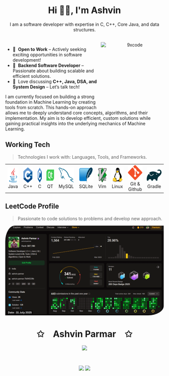 <h1 align="center"> Hi 👋🏻, I'm Ashvin </h1>
<p align="center">I am a software developer with expertise in C, C++, Core Java, and data structures.</p>

<!-- <br> -->
<p align="center">
<a href="https://drive.google.com/drive/folders/1XGlwDVJ-BIznfIOgrQd-NqmP1a7LxiO8?usp=drive_link" target="_blank"><img alt="" src="https://img.shields.io/badge/Resume-ffdd00?style=for-the-badge&logo=googledocs&logoColor=black" style="vertical-align:center" /></a>
<a href="#" target="_blank"><img alt="" src="https://img.shields.io/badge/Portfolio-000?logo=vercel&logoColor=yellow&style=for-the-badge" style="vertical-align:center" /></a>
<a href="https://www.linkedin.com/in/ashvinparmar/" target="_blank"><img alt="" src="https://img.shields.io/badge/LinkedIn-000?logo=mainwp&logoColor=yellow&style=for-the-badge" style="vertical-align:center" /></a>
<a href="https://leetcode.com/u/ashvinparmar/" target="_blank"><img alt="" src="https://img.shields.io/badge/LeetCode-000?logo=leetcode&logoColor=yellow&style=for-the-badge" style="vertical-align:center" /></a>
<a href="mailto:ashwinparmar8181@gmail.com" target="_blank"><img alt="" src="https://img.shields.io/badge/Hire Me-000?logo=maildotru&logoColor=yellow&style=for-the-badge" style="vertical-align:center" /></a>

<br>
<a href="#ninexcode-title">
  <img src="./img/ashvin_profile.png" width="200" height="200" alt="9xcode" align="right" />
</a>

<!-- <br> -->

- 💼 &nbsp;**Open to Work** – Actively seeking exciting opportunities in software development!
- 🚀 &nbsp;**Backend Software Developer** – Passionate about building scalable and efficient solutions.  
- 💬 &nbsp;Love discussing **C++, Java, DSA, and System Design** – Let’s talk tech!  

<!-- <br> -->
<!--
<p align="left">I have experience in designing and implementing software using a three-layered architecture, which typically consists of the presentation layer, business logic layer, and data access layer. This approach promotes separation of concerns, scalability, and maintainability in software development. Experienced working with version control systems like Git and GitHub and on Linux environments.</p> 
  -->
  
<p align="left">I am currently focused on building a strong foundation in Machine Learning by creating tools from scratch. This hands-on approach allows me to deeply understand core concepts, algorithms, and their implementation. My aim is to develop efficient, custom solutions while gaining practical insights into the underlying mechanics of Machine Learning.</p>

<h2 align="left" id="ninexcode-tech">Working Tech</h2>

> Technologies I work with: Languages, Tools, and Frameworks.

<table>
  <tr>
    <td align="center" width="96">
      <a href="#ninexcode-tech">
        <img src="icon\java-original.svg" width="48" height="48" alt="Golang" />
      </a>
      <br>Java
    </td>
    <td align="center" width="96">
      <a href="#ninexcode-tech">
        <img src="./icon/cplusplus-original.svg" width="48" height="48" alt="CPlusPlus" />
      </a>
      <br>C++
    </td>
    <td align="center" width="96">
      <a href="#ninexcode-tech">
        <img src="./icon/c-original.svg" width="48" height="48" alt="C" />
      </a>
      <br>C
    </td>
    <td align="center" width="96">
      <a href="#ninexcode-tech">
        <img src="./icon/qt-original.svg" width="48" height="48" alt="QT" />
      </a>
      <br>QT
    </td>
    <td align="center" width="96">
      <a href="#ninexcode-tech">
        <img src="./icon/mysql-original.svg" width="48" height="48" alt="MySQL" />
      </a>
      <br>MySQL
    </td>
    <td align="center" width="96">
      <a href="#ninexcode-tech">
        <img src="./icon/sqlite-original.svg" width="48" height="48" alt="SQLite" />
      </a>
      <br>SQLite
    </td>
    <td align="center" width="96">
      <a href="#ninexcode-tech">
        <img src="./icon/vim-original.svg" width="48" height="48" alt="Vim" />
      </a>
      <br>Vim
    </td>
    <td align="center" width="96">
      <a href="#ninexcode-tech">
        <img src="icon\linux-original.svg" width="48" height="48" alt="Linux" />
      </a>
      <br>Linux
    </td>
    <td align="center" width="96">
      <a href="#ninexcode-tech">
        <img src="./icon/git-original.svg" width="48" height="48" alt="Git & Github" />
      </a>
      <br>Git & Github
    </td>
    <td align="center" width="96">
      <a href="#ninexcode-tech">
        <img src="./icon/gradle-original.svg" width="48" height="48" alt="Gradle" />
      </a>
      <br>Gradle
    </td>
  </tr>
</table>

<h2 align="left">LeetCode Profile</h2>

> Passionate to code solutions to problems and develop new approach.

  <a href="https://leetcode.com/u/ashvinparmar/">
  <img alt="leetcode" src="./img/leetcode.webp" style='border-top-left-radius: 30px 50px; border-bottom-right-radius:50px 30px;'>
  </a>

<!-- links -->

[Mail]:  mailto:ashwinparmar8181@gmail.com "Mail-To-Asvin"
[Linkedin]: https://www.linkedin.com/in/ashvinparmar/ "Ashvin LinkedIn"
[Resume]: https://docs.google.com/document/d/1SF8s2uo9oykIxZ3OBl8LeeJFczvolE_diWwFvPr2-Ps/edit?usp=sharing "My Resume"

<!-- here testing data -->
<p align="center">
    <h1 align="center">✩&emsp;Ashvin Parmar&emsp;✩</h1>
</p>
<p align="center">
    <img src="https://readme-typing-svg.herokuapp.com/?lines=Yoooooooooooooooo;Welcome+to+my+profile!;Have+a+look+around!&font=Fira%20Code&color=%23D62F79&center=true&width=280&height=50">
</p>
<br>
<p align="center">
    <a href="https://leetcode.com/ashvinparmar/"><img width="48%" src="https://leetcode.card.workers.dev/ashvinparmar?theme=dark&font=baloo&extension=null&border=2&border_radius=8"></a>
    <a href="https://github.com/ashvin-parmar"><img width="50%" src="https://github-readme-stats.vercel.app/api/top-langs/?username=ashvin-parmar&theme=dark&hide=html,css,cmake&layout=compact&langs_count=5&bg_color=101010&hide_title=true"></a>
</p>



